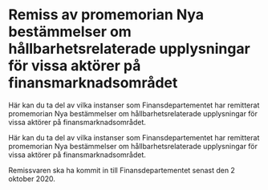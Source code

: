 # Remiss av promemorian Nya bestämmelser om hållbarhetsrelaterade upplysningar för vissa aktörer på finansmarknadsområdet

Här kan du ta del av vilka instanser som Finansdepartementet har remitterat promemorian Nya bestämmelser om hållbarhetsrelaterade upplysningar för vissa aktörer på finansmarknadsområdet.

Här kan du ta del av vilka instanser som Finansdepartementet har remitterat promemorian Nya bestämmelser om hållbarhetsrelaterade upplysningar för vissa aktörer på finansmarknadsområdet.

Remissvaren ska ha kommit in till Finansdepartementet senast
den 2 oktober 2020.
